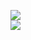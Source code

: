 [![](https://img.shields.io/badge/Made%20With-Github%20Spray-lightgrey.svg?style=for-the-badge&logo=github)](https://github.com/Annihil/github-spray#22771)  
[![](https://i.imgur.com/2DrTn0Z.gif)](https://github.com/Annihil/github-spray)